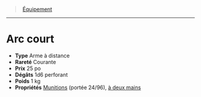 ﻿---
!EquipmentItem
Type: Arme à distance
Price: 25 po
Weight: 1 kg
Rarity: Courante
Damages: 1d6 perforant
Properties: '[Munitions](hd_weapons_munitions.md) (portée 24/96), [à deux mains](hd_weapons_a_deux_mains.md)'
Id: equipment_hd.md#arc-court
ParentLink: equipment_hd.md#Équipement
Name: Arc court
ParentName: Équipement
NameLevel: 1
Attributes: {}
AttributesDictionary: >+
  {}

---
> [Équipement](hd_equipment.md)

---

# Arc court

- **Type** Arme à distance
- **Rareté** Courante
- **Prix** 25 po
- **Dégâts** 1d6 perforant
- **Poids** 1 kg
- **Propriétés** [Munitions](hd_weapons_munitions.md) (portée 24/96), [à deux mains](hd_weapons_a_deux_mains.md)

